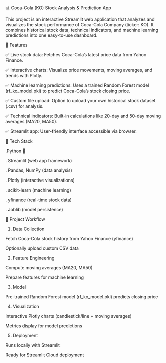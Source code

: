 📊 Coca-Cola (KO) Stock Analysis & Prediction App

This project is an interactive Streamlit web application that analyzes and visualizes the stock performance of Coca-Cola Company (ticker: KO). It combines historical stock data, technical indicators, and machine learning predictions into one easy-to-use dashboard.


🔹 Features

✅ Live stock data: Fetches Coca-Cola’s latest price data from Yahoo Finance.

✅ Interactive charts: Visualize price movements, moving averages, and trends with Plotly.

✅ Machine learning predictions: Uses a trained Random Forest model (rf_ko_model.pkl) to predict Coca-Cola’s stock closing price.

✅ Custom file upload: Option to upload your own historical stock dataset (.csv) for analysis.

✅ Technical indicators: Built-in calculations like 20-day and 50-day moving averages (MA20, MA50).

✅ Streamlit app: User-friendly interface accessible via browser.


🔹 Tech Stack

.Python 🐍

. Streamlit (web app framework)

. Pandas, NumPy (data analysis)

. Plotly (interactive visualizations)

. scikit-learn (machine learning)

. yfinance (real-time stock data)

. Joblib (model persistence)


🔹 Project Workflow

1) Data Collection

Fetch Coca-Cola stock history from Yahoo Finance (yfinance)

Optionally upload custom CSV data

2) Feature Engineering

Compute moving averages (MA20, MA50)

Prepare features for machine learning

3) Model

Pre-trained Random Forest model (rf_ko_model.pkl) predicts closing price

4) Visualization

Interactive Plotly charts (candlestick/line + moving averages)

Metrics display for model predictions

5) Deployment

Runs locally with Streamlit

Ready for Streamlit Cloud deployment

